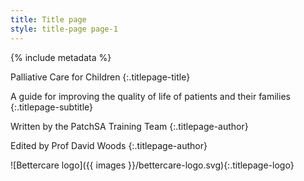 ```yaml
---
title: Title page
style: title-page page-1
---
```


{% include metadata %}

Palliative Care for Children
{:.titlepage-title}

A guide for improving the quality of life of patients and their families
{:.titlepage-subtitle}

Written by the PatchSA Training Team
{:.titlepage-author}

Edited by Prof David Woods
{:.titlepage-author}

![Bettercare logo]({{ images }}/bettercare-logo.svg){:.titlepage-logo}
